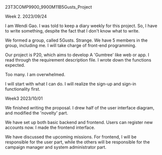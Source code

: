 23T3COMP9900_9900M11B5Gusts_Project

Week 2. 2023/09/24

I am Wendi Gao. I was told to keep a diary weekly for this project. So, I have to write something, despite the fact that I don't know what to write.

We formed a group, called 5Gusts. Strange. We have 5 members in the group, including me. I will take charge of front-end programming.

Our project is P20, which aims to develop A 'Gumtree' like web or app. I read through the requirement description file. I wrote down the functions expected.

Too many. I am overwhelmed.

I will start with what I can do. I will realize the sign-up and sign-in functionality first.




Week3 2023/10/01

We finished writing the proposal. I drew half of the user interface diagram, and modified the 'novelty' part. 

We have set up both basic backend and frontend. Users can register new accounts now. I made the frontend interface.

We have discussed the upcoming missions. For frontend, I will be responsible for the user part, while the others will be responsible for the campaign manager and system administrator part.